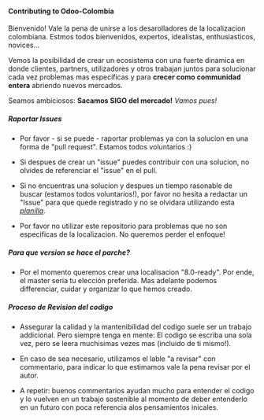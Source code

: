 #### Contributing to Odoo-Colombia

Bienvenido! Vale la pena de unirse a los desarolladores de la localizacion colombiana. Estmos todos bienvenidos, expertos, idealistas, enthusiasticos, novices...

Vemos la posibilidad de crear un ecosistema con una fuerte dinamica en donde clientes, partners, utilizadores y otros trabajan juntos para solucionar cada vez problemas mas especificas y para **crecer como communidad entera** abriendo nuevos mercados.

Seamos ambiciosos: **Sacamos SIGO del mercado!** *Vamos pues!*

##### Raportar Issues

- Por favor - si se puede - raportar problemas ya con la solucion en una forma de "pull request". Estamos todos voluntarios :)

- Si despues de crear un "issue" puedes contribuir con una solucion, no olvides de referenciar el "issue" en el pull.

- Si no encuentras una solucion y despues un tiempo rasonable de buscar (estamos todos voluntarios!), por favor no hesita a redactar un "Issue" para que quede registrado y no se olvidara utilizando esta *[planilla]()*.

- Por favor no utilizar este repositorio para problemas que no son especificas de la localizacion. No queremos perder el enfoque!

##### Para que version se hace el parche?

- Por el momento queremos crear una localisacion "8.0-ready". Por ende, el master seria tu elección preferida.
Mas adelante podemos differenciar, cuidar y organizar lo que hemos creado.


##### Proceso de Revision del codigo

- Assegurar la calidad y la mantenibilidad del codigo suele ser un trabajo addicional. Pero siempre tenga en mente: El codigo se escriba una sola vez, pero se leera muchisimas vezes mas (incluido de ti mismo!). 

- En caso de sea necesario, utilizamos el lable "a revisar" con commentario, para indicar lo que estimamos vale la pena revisar por el autor.

- A repetir: buenos commentarios ayudan mucho para entender el codigo y lo vuelven en un trabajo sostenible al momento de deber entenderlo en un futuro con poca referencia alos pensamientos inicales.
